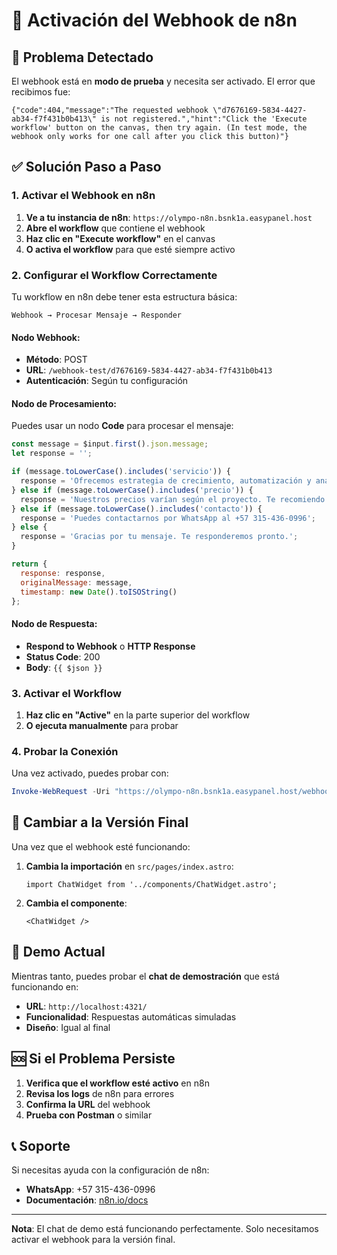# 🔧 Activación del Webhook de n8n

## 🚨 Problema Detectado

El webhook está en **modo de prueba** y necesita ser activado. El error que recibimos fue:

```
{"code":404,"message":"The requested webhook \"d7676169-5834-4427-ab34-f7f431b0b413\" is not registered.","hint":"Click the 'Execute workflow' button on the canvas, then try again. (In test mode, the webhook only works for one call after you click this button)"}
```

## ✅ Solución Paso a Paso

### 1. Activar el Webhook en n8n

1. **Ve a tu instancia de n8n**: `https://olympo-n8n.bsnk1a.easypanel.host`
2. **Abre el workflow** que contiene el webhook
3. **Haz clic en "Execute workflow"** en el canvas
4. **O activa el workflow** para que esté siempre activo

### 2. Configurar el Workflow Correctamente

Tu workflow en n8n debe tener esta estructura básica:

```
Webhook → Procesar Mensaje → Responder
```

#### Nodo Webhook:
- **Método**: POST
- **URL**: `/webhook-test/d7676169-5834-4427-ab34-f7f431b0b413`
- **Autenticación**: Según tu configuración

#### Nodo de Procesamiento:
Puedes usar un nodo **Code** para procesar el mensaje:

```javascript
const message = $input.first().json.message;
let response = '';

if (message.toLowerCase().includes('servicio')) {
  response = 'Ofrecemos estrategia de crecimiento, automatización y análisis de datos. ¿Cuál te interesa?';
} else if (message.toLowerCase().includes('precio')) {
  response = 'Nuestros precios varían según el proyecto. Te recomiendo agendar una consultoría gratuita.';
} else if (message.toLowerCase().includes('contacto')) {
  response = 'Puedes contactarnos por WhatsApp al +57 315-436-0996';
} else {
  response = 'Gracias por tu mensaje. Te responderemos pronto.';
}

return {
  response: response,
  originalMessage: message,
  timestamp: new Date().toISOString()
};
```

#### Nodo de Respuesta:
- **Respond to Webhook** o **HTTP Response**
- **Status Code**: 200
- **Body**: `{{ $json }}`

### 3. Activar el Workflow

1. **Haz clic en "Active"** en la parte superior del workflow
2. **O ejecuta manualmente** para probar

### 4. Probar la Conexión

Una vez activado, puedes probar con:

```powershell
Invoke-WebRequest -Uri "https://olympo-n8n.bsnk1a.easypanel.host/webhook-test/d7676169-5834-4427-ab34-f7f431b0b413" -Method POST -ContentType "application/json" -Body '{"message":"Hola, ¿qué servicios ofrecen?"}'
```

## 🔄 Cambiar a la Versión Final

Una vez que el webhook esté funcionando:

1. **Cambia la importación** en `src/pages/index.astro`:
   ```astro
   import ChatWidget from '../components/ChatWidget.astro';
   ```

2. **Cambia el componente**:
   ```astro
   <ChatWidget />
   ```

## 📱 Demo Actual

Mientras tanto, puedes probar el **chat de demostración** que está funcionando en:
- **URL**: `http://localhost:4321/`
- **Funcionalidad**: Respuestas automáticas simuladas
- **Diseño**: Igual al final

## 🆘 Si el Problema Persiste

1. **Verifica que el workflow esté activo** en n8n
2. **Revisa los logs** de n8n para errores
3. **Confirma la URL** del webhook
4. **Prueba con Postman** o similar

## 📞 Soporte

Si necesitas ayuda con la configuración de n8n:
- **WhatsApp**: +57 315-436-0996
- **Documentación**: [n8n.io/docs](https://docs.n8n.io/)

---

**Nota**: El chat de demo está funcionando perfectamente. Solo necesitamos activar el webhook para la versión final. 